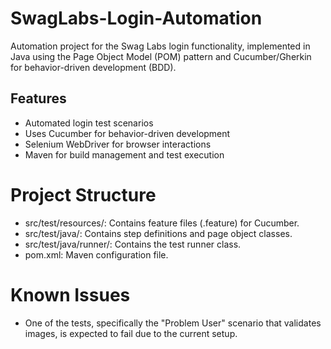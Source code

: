 # SwagLabs-Login-Automation
Automation project for the Swag Labs login functionality, implemented in Java using the Page Object Model (POM) pattern and Cucumber/Gherkin for behavior-driven development (BDD).

## Features

- Automated login test scenarios
- Uses Cucumber for behavior-driven development
- Selenium WebDriver for browser interactions
- Maven for build management and test execution

# Project Structure
- src/test/resources/: Contains feature files (.feature) for Cucumber.
- src/test/java/: Contains step definitions and page object classes.
- src/test/java/runner/: Contains the test runner class.
- pom.xml: Maven configuration file.

# Known Issues
- One of the tests, specifically the "Problem User" scenario that validates images, is expected to fail due to the current setup.
